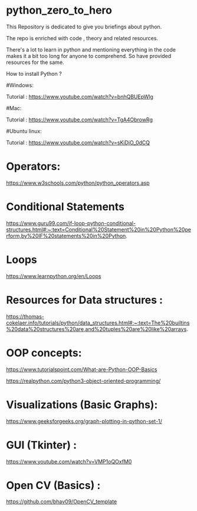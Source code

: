 # python_zero_to_hero

This Repository is dedicated to give you briefings about python.

The repo is enriched with code , theory and related resources.

There's a lot to learn in python and mentioning everything in the code makes it a bit too long for anyone to comprehend.
So have provided resources for the same.

How to install Python ?

#Windows:

Tutorial : https://www.youtube.com/watch?v=bnhQBUEpWlg

#Mac:

Tutorial : https://www.youtube.com/watch?v=TgA4ObrowRg

#Ubuntu linux:

Tutorial : https://www.youtube.com/watch?v=sKiDjO_0dCQ

# Operators:

https://www.w3schools.com/python/python_operators.asp

# Conditional Statements

https://www.guru99.com/if-loop-python-conditional-structures.html#:~:text=Conditional%20Statement%20in%20Python%20perform,by%20IF%20statements%20in%20Python.

# Loops 

https://www.learnpython.org/en/Loops

# Resources for Data structures :

https://thomas-cokelaer.info/tutorials/python/data_structures.html#:~:text=The%20builtins%20data%20structures%20are,and%20tuples%20are%20like%20arrays.

# OOP concepts:

https://www.tutorialspoint.com/What-are-Python-OOP-Basics

https://realpython.com/python3-object-oriented-programming/

# Visualizations (Basic Graphs):

https://www.geeksforgeeks.org/graph-plotting-in-python-set-1/

# GUI (Tkinter) :

https://www.youtube.com/watch?v=VMP1oQOxfM0

# Open CV (Basics) :

https://github.com/bhav09/OpenCV_template

